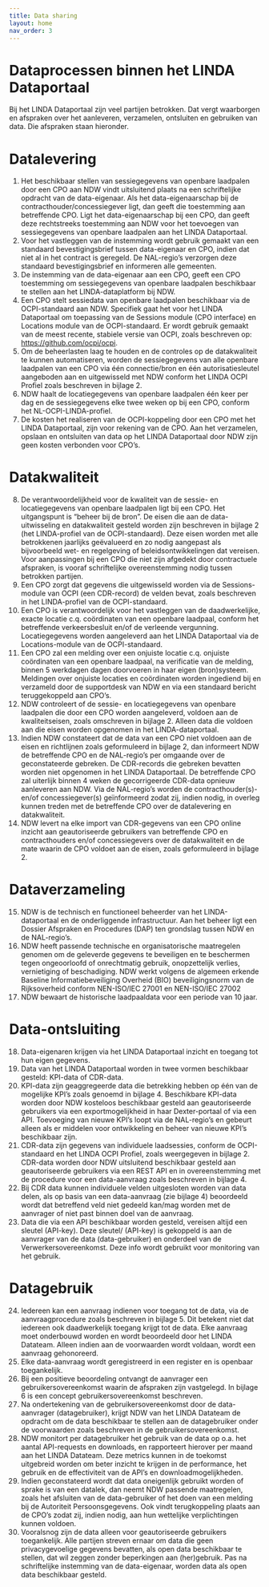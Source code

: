 ```yaml
---
title: Data sharing
layout: home
nav_order: 3
---
```


# Dataprocessen binnen het LINDA Dataportaal

Bij het LINDA Dataportaal zijn veel partijen betrokken. Dat vergt waarborgen en afspraken over het aanleveren, verzamelen, ontsluiten en gebruiken van data. Die afspraken staan hieronder.
# Datalevering
  
1. Het beschikbaar stellen van sessiegegevens van openbare laadpalen door een CPO aan NDW vindt uitsluitend plaats na een schriftelijke opdracht van de data-eigenaar. Als het data-eigenaarschap bij de contracthouder/concessiegever ligt, dan geeft die toestemming aan betreffende CPO. Ligt het data-eigenaarschap bij een CPO, dan geeft deze rechtstreeks toestemming aan NDW voor het toevoegen van sessiegegevens van openbare laadpalen aan het LINDA Dataportaal. 
2. Voor het vastleggen van de instemming wordt gebruik gemaakt van een standaard bevestigingsbrief tussen data-eigenaar en CPO, indien dat niet al in het contract is geregeld. De NAL-regio’s verzorgen deze standaard bevestigingsbrief en informeren alle gemeenten.
3. De instemming van de data-eigenaar aan een CPO, geeft een CPO toestemming om sessiegegevens van openbare laadpalen beschikbaar te stellen aan het LINDA-dataplatform bij NDW.
4. Een CPO stelt sessiedata van openbare laadpalen beschikbaar via de OCPI-standaard aan NDW. Specifiek gaat het voor het LINDA Dataportaal om toepassing van de Sessions module (CPO interface) en Locations module van de OCPI-standaard. Er wordt gebruik gemaakt van de meest recente, stabiele versie van OCPI, zoals beschreven op: https://github.com/ocpi/ocpi. 
5. Om de beheerlasten laag te houden en de controles op de datakwaliteit te kunnen automatiseren, worden de sessiegegevens van alle openbare laadpalen van een CPO via één connectie/bron en één autorisatiesleutel aangeboden aan en uitgewisseld met NDW conform het LINDA OCPI Profiel zoals beschreven in bijlage 2. 
6. NDW haalt de locatiegegevens van openbare laadpalen één keer per dag en de sessiegegevens elke twee weken op bij een CPO, conform het NL-OCPI-LINDA-profiel. 
7. De kosten het realiseren van de OCPI-koppeling door een CPO met het LINDA Dataportaal, zijn voor rekening van de CPO. Aan het verzamelen, opslaan en ontsluiten van data op het LINDA Dataportaal door NDW zijn geen kosten verbonden voor CPO’s.

# Datakwaliteit
8. De verantwoordelijkheid voor de kwaliteit van de sessie- en locatiegegevens van openbare laadpalen ligt bij een CPO. Het uitgangspunt is “beheer bij de bron”. De eisen die aan de data-uitwisseling en datakwaliteit gesteld worden zijn beschreven in bijlage 2 (het LINDA-profiel van de OCPI-standaard). Deze eisen worden met alle betrokkenen jaarlijks geëvalueerd en zo nodig aangepast als bijvoorbeeld wet- en regelgeving of beleidsontwikkelingen dat vereisen. Voor aanpassingen bij een CPO die niet zijn afgedekt door contractuele afspraken, is vooraf schriftelijke overeenstemming nodig tussen betrokken partijen.
9. Een CPO zorgt dat gegevens die uitgewisseld worden via de Sessions-module van OCPI (een CDR-record) de velden bevat, zoals beschreven in het LINDA-profiel van de OCPI-standaard.
10. Een CPO is verantwoordelijk voor het vastleggen van de daadwerkelijke, exacte locatie c.q. coördinaten van een openbare laadpaal, conform het betreffende verkeersbesluit en/of de verleende vergunning. Locatiegegevens worden aangeleverd aan het LINDA Dataportaal via de Locations-module van de OCPI-standaard.
11. Een CPO zal een melding over een onjuiste locatie c.q. onjuiste coördinaten van een openbare laadpaal, na verificatie van de melding, binnen 5 werkdagen dagen doorvoeren in haar eigen (bron)systeem. Meldingen over onjuiste locaties en coördinaten worden ingediend bij en verzameld door de supportdesk van NDW en via een standaard bericht teruggekoppeld aan CPO’s.
12. NDW controleert of de sessie- en locatiegegevens van openbare laadpalen die door een CPO worden aangeleverd, voldoen aan de kwaliteitseisen, zoals omschreven in bijlage 2. Alleen data die voldoen aan die eisen worden opgenomen in het LINDA-dataportaal.
13. Indien NDW constateert dat de data van een CPO niet voldoen aan de eisen en richtlijnen zoals geformuleerd in bijlage 2, dan informeert NDW de betreffende CPO en de NAL-regio’s per omgaande over de geconstateerde gebreken. De CDR-records die gebreken bevatten worden niet opgenomen in het LINDA Dataportaal. De betreffende CPO zal uiterlijk binnen 4 weken de gecorrigeerde CDR-data opnieuw aanleveren aan NDW. Via de NAL-regio’s worden de contracthouder(s)- en/of concessiegever(s) geïnformeerd zodat zij, indien nodig, in overleg kunnen treden met de betreffende CPO over de datalevering en datakwaliteit.    
14. NDW levert na elke import van CDR-gegevens van een CPO online inzicht aan geautoriseerde gebruikers van betreffende CPO en contracthouders en/of concessiegevers over de datakwaliteit en de mate waarin de CPO voldoet aan de eisen, zoals geformuleerd in bijlage 2.

# Dataverzameling
15. NDW is de technisch en functioneel beheerder van het LINDA-dataportaal en de onderliggende infrastructuur. Aan het beheer ligt een Dossier Afspraken en Procedures (DAP) ten grondslag tussen NDW en de NAL-regio’s.
16. NDW heeft passende technische en organisatorische maatregelen genomen om de geleverde gegevens te beveiligen en te beschermen tegen ongeoorloofd of onrechtmatig gebruik, onopzettelijk verlies, vernietiging of beschadiging. NDW werkt volgens de algemeen erkende Baseline Informatiebeveiliging Overheid (BIO) beveiligingsnorm van de Rijksoverheid conform NEN-ISO/IEC 27001 en NEN-ISO/IEC 27002
17. NDW bewaart de historische laadpaaldata voor een periode van 10 jaar. 

# Data-ontsluiting
18. Data-eigenaren krijgen via het LINDA Dataportaal inzicht en toegang tot hun eigen gegevens.
19. Data van het LINDA Dataportaal worden in twee vormen beschikbaar gesteld: KPI-data of CDR-data.
20. KPI-data zijn geaggregeerde data die betrekking hebben op één van de mogelijke KPI’s zoals genoemd in bijlage 4. Beschikbare KPI-data worden door NDW kosteloos beschikbaar gesteld aan geautoriseerde gebruikers via een exportmogelijkheid in haar Dexter-portaal of via een API. Toevoeging van nieuwe KPI’s loopt via de NAL-regio’s en gebeurt alleen als er middelen voor ontwikkeling en beheer van nieuwe KPI’s beschikbaar zijn. 
21. CDR-data zijn gegevens van individuele laadsessies, conform de OCPI-standaard en het LINDA OCPI Profiel, zoals weergegeven in bijlage 2. CDR-data worden door NDW uitsluitend beschikbaar gesteld aan geautoriseerde gebruikers via een REST API en in overeenstemming met de procedure voor een data-aanvraag zoals beschreven in bijlage 4.
22. Bij CDR data kunnen individuele velden uitgesloten worden van data delen, als op basis van een data-aanvraag (zie bijlage 4) beoordeeld wordt dat betreffend veld niet gedeeld kan/mag worden met de aanvrager of niet past binnen doel van de aanvraag.
23. Data die via een API beschikbaar worden gesteld, vereisen altijd een sleutel (API-key). Deze sleutel/ (API-key) is gekoppeld is aan de aanvrager van de data (data-gebruiker) en onderdeel van de Verwerkersovereenkomst. Deze info wordt gebruikt voor monitoring van het gebruik.

# Datagebruik
24. Iedereen kan een aanvraag indienen voor toegang tot de data, via de aanvraagprocedure zoals beschreven in bijlage 5. Dit betekent niet dat iedereen ook daadwerkelijk toegang krijgt tot de data. Elke aanvraag moet onderbouwd worden en wordt beoordeeld door het LINDA Datateam. Alleen indien aan de voorwaarden wordt voldaan, wordt een aanvraag gehonoreerd.
25. Elke data-aanvraag wordt geregistreerd in een register en is openbaar toegankelijk. 
26. Bij een positieve beoordeling ontvangt de aanvrager een gebruikersovereenkomst waarin de afspraken zijn vastgelegd. In bijlage 6 is een concept gebruikersovereenkomst beschreven.
27. Na ondertekening van de gebruikersovereenkomst door de data-aanvrager (datagebruiker), krijgt NDW van het LINDA Datateam de opdracht om de data beschikbaar te stellen aan de datagebruiker onder de voorwaarden zoals beschreven in de gebruikersovereenkomst.
28. NDW monitort per datagebruiker het gebruik van de data op o.a. het aantal API-requests en downloads, en rapporteert hierover per maand aan het LINDA Datateam. Deze metrics kunnen in de toekomst uitgebreid worden om beter inzicht te krijgen in de performance, het gebruik en de effectiviteit van de API’s en downloadmogelijkheden.
29. Indien geconstateerd wordt dat data oneigenlijk gebruikt worden of sprake is van een datalek, dan neemt NDW passende maatregelen, zoals het afsluiten van de data-gebruiker of het doen van een melding bij de Autoriteit Persoonsgegevens. Ook vindt terugkoppeling plaats aan de CPO’s zodat zij, indien nodig, aan hun wettelijke verplichtingen kunnen voldoen.
30. Vooralsnog zijn de data alleen voor geautoriseerde gebruikers toegankelijk. Alle partijen streven ernaar om data die geen privacygevoelige gegevens bevatten, als open data beschikbaar te stellen, dat wil zeggen zonder beperkingen aan (her)gebruik. Pas na schriftelijke instemming van de data-eigenaar, worden data als open data beschikbaar gesteld.
